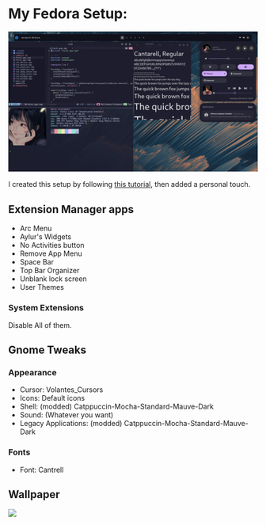 # My Fedora Setup:

![](../../images/Catppuccin-Mocha.png)

I created this setup by following [this tutorial](https://www.youtube.com/watch?v=L1XGDQdW3ns), then added a personal touch.

## Extension Manager apps

- Arc Menu
- Aylur's Widgets
- No Activities button
- Remove App Menu
- Space Bar
- Top Bar Organizer
- Unblank lock screen
- User Themes

### System Extensions

Disable All of them.

## Gnome Tweaks

### Appearance

- Cursor: Volantes\_Cursors
- Icons: Default icons
- Shell: (modded) Catppuccin-Mocha-Standard-Mauve-Dark
- Sound: (Whatever you want)
- Legacy Applications: (modded) Catppuccin-Mocha-Standard-Mauve-Dark

### Fonts

- Font: Cantrell

## Wallpaper

![](../../images/wallpaper_abstract.jpg)
